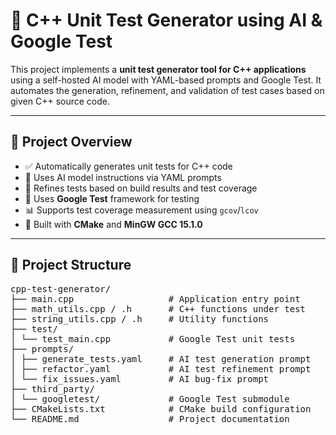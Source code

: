 # 🚀 C++ Unit Test Generator using AI & Google Test

This project implements a **unit test generator tool for C++ applications** using a self-hosted AI model with YAML-based prompts and Google Test. It automates the generation, refinement, and validation of test cases based on given C++ source code.

---

## 📌 Project Overview

- ✅ Automatically generates unit tests for C++ code
- 🤖 Uses AI model instructions via YAML prompts
- 🔁 Refines tests based on build results and test coverage
- 🧪 Uses **Google Test** framework for testing
- 📊 Supports test coverage measurement using `gcov`/`lcov`
- 🔧 Built with **CMake** and **MinGW GCC 15.1.0**

---

## 📁 Project Structure

<pre>
cpp-test-generator/
├── main.cpp                  # Application entry point
├── math_utils.cpp / .h       # C++ functions under test
├── string_utils.cpp / .h     # Utility functions
├── test/
│ └── test_main.cpp           # Google Test unit tests
├── prompts/
│ ├── generate_tests.yaml     # AI test generation prompt
│ ├── refactor.yaml           # AI test refinement prompt
│ └── fix_issues.yaml         # AI bug-fix prompt
├── third_party/
│ └── googletest/             # Google Test submodule
├── CMakeLists.txt            # CMake build configuration
└── README.md                 # Project documentation
</pre>
